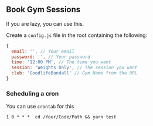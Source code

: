 ## Book Gym Sessions

If you are lazy, you can use this.

Create a `config.js` file in the root containing the following:

```js
{
  email: '', // Your email
  password: '', // Your password
  time: '12:00 PM', // The time you want
  session: 'Weights Only', // The session you want
  club: 'GoodlifeBundall' // Gym Name from the URL
}
```

### Scheduling a cron

You can use `crontab` for this

```
1 0 * * *  cd /Your/Code/Path && yarn test
```